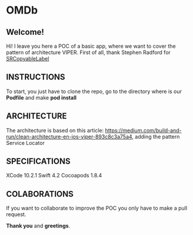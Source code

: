 # OMDb

## Welcome!
Hi! I leave you here a POC of a basic app, where we want to cover the pattern of architecture VIPER. First of all, thank Stephen Radford for [SRCopyableLabel](https://gist.github.com/steve228uk/f2362684bca527ff4f54)

## INSTRUCTIONS
To start, you just have to clone the repo, go to the directory where is our **Podfile** and make **pod install**

## ARCHITECTURE
The architecture is based on this article: https://medium.com/build-and-run/clean-architecture-en-ios-viper-893c8c3a75a4, adding the pattern Service Locator

## SPECIFICATIONS
XCode 10.2.1
Swift 4.2
Cocoapods 1.8.4

## COLABORATIONS
If you want to collaborate to improve the POC you only have to make a pull request.

**Thank you** and **greetings**.
